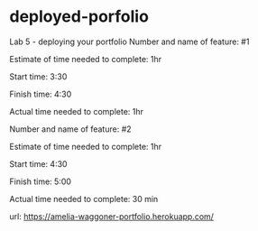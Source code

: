 # deployed-porfolio
Lab 5 - deploying your portfolio
Number and name of feature: #1 

Estimate of time needed to complete: 1hr

Start time: 3:30

Finish time: 4:30

Actual time needed to complete: 1hr

Number and name of feature: #2

Estimate of time needed to complete: 1hr

Start time: 4:30

Finish time: 5:00

Actual time needed to complete: 30 min

url: https://amelia-waggoner-portfolio.herokuapp.com/